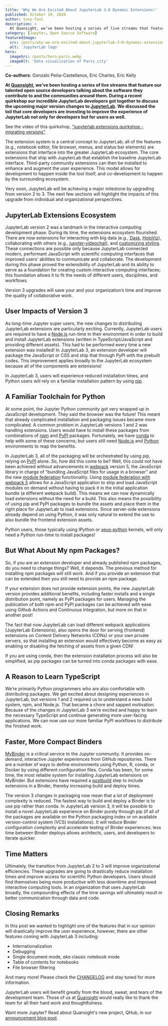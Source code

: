 ```yaml
---
title: 'Why We Are Excited About JupyterLab 3.0 Dynamic Extensions!'
published: October 19, 2020
author: tony-fast
description: >
  At Quansight, we’ve been hosting a series of live streams that feature our talented open source developers talking about the software they contribute to and the communities around them. During a recent quirkshop our incredible JupyterLab developers got together to discuss the upcoming major version changes to JupyterLab. We discussed the toil that core developers are investing to improve the experience of JupyterLab not only for developers but for users as well.
category: [Jupyter, Open Source Software]
featuredImage:
  src: /posts/why-we-are-excited-about-jupyterlab-3-0-dynamic-extensions/lab_logo_tng.png
  alt: 'JupyterLab logo'
hero:
  imageSrc: /posts/hero-paris.webp
  imageAlt: 'Data visualization of Paris city'
---
```


**Co-authors:** Gonzalo Peña-Castellanos, Eric Charles, Eric Kelly

**At [Quansight][quansight site], we’ve been hosting a series of live streams
that feature our talented open source developers talking about the software they
contribute to and the communities around them. During a recent quirkshop our
incredible JupyterLab developers got together to discuss the upcoming major
version changes to [JupyterLab][jupyterlab docs]. We discussed the toil that
core developers are investing to improve the experience of JupyterLab not only
for developers but for users as well.**

See the video of this quirkshop,
["jupyterlab extensions quirkshop - migrating versions"][quirkshop video].

The extension system is a central concept to JupyterLab; all of the features
(e.g., notebook editor, file browser, menus, and status bar elements) are
extensions that interface into the greater JupyterLab ecosystem. The core
extensions that ship with JupyterLab that establish the baseline JupyterLab
interface. Third-party community extensions can then be installed to enhance and
augment the user experience. This model allows for development to happen inside
the tool itself, and co-development to happen by the surrounding ecosystem.

Very soon, JupyterLab will be achieving a major milestone by upgrading from
version 2 to 3. The next few sections will highlight the impacts of this upgrade
from individual and organizational perspectives.

## JupyterLab Extensions Ecosystem

JupyterLab version 2 was a landmark in the interactive computing development
phase. During its time, the extensions ecosystem flourished. There are now
extensions for interacting with big data (e.g., [Dask][dask],
[HoloViz][holoviz]), collaborating with others (e.g.,
[jupyter-videochat][jupyterlab videochat]), and
[customizing styling][customizing styling]. These connections are possible only
because JupyterLab connected modern, performant JavaScript with scientific
computing interfaces that improved users’ abilities to communicate and
collaborate. The development during this phase proved the extensibility of
JupyterLab and its ability to serve as a foundation for creating custom
interactive computing interfaces; this foundation allows it to fit the needs of
different users, disciplines, and workflows.

Version 3 upgrades will save your and your organization’s time and improve the
quality of collaborative work.

## User Impacts of Version 3

As long-time Jupyter super users, the new changes to distributing JupyterLab
extensions are particularly exciting. Currently, JupyterLab users are required
to have a [Node.js][nodejs] run-time in their environment in order to build and
install JupyterLab extensions (written in TypeScript/JavaScript and providing
different assets). This had to be performed every time a new extension was
installed! In JupyterLab 3, an extension developer will package the JavaScript
or CSS and ship that through PyPI with the prebuilt codes. This improvement
applies broadly to the JupyterLab ecosystem because all of the components are
extensions!

In JupyterLab 3, users will experience reduced installation times, and Python
users will rely on a familiar installation pattern by using [pip][pip].

## A Familiar Toolchain for Python

At some point, the Jupyter Python community got very wrapped up in JavaScript
development. They said the browser was the future! This meant that already
complicated installation and packaging issues became more complicated. A common
problem in JupyterLab versions 1 and 2 was handling extensions. Users would have
to install these packages from combinations of [npm][npm] and [PyPI][pypi]
packages. Fortunately, we have [conda][conda] to help with some of these
concerns; but users still need [Node.js][nodejs] and [Python][python]
environments to reap the benefits.

In JupyterLab 3, all of the packaging will be orchestrated by using pip, relying
on [PyPI][pypi] alone. So, how did this come to be? Well, this could not have
been achieved without advancements in [webpack][webpack] version 5, the
JavaScript library in charge of “bundling JavaScript files for usage in a
browser” and the new [module federation][module federation] functionality. Using
[module federation with webpack 5][module federation webpack 5] allows for a
JavaScript application to ship and load JavaScript modules on demand without
having to pack it in the initial application bundle (a different webpack build).
This means we can now dynamically load extensions without the need for a build.
This also means the possibility of using pip and PyPI packages to bundle the
assets and place them in the right place for JupyterLab to load extensions.
Since server-side extensions already depend on using Python, it was only natural
to extend the use to also bundle the frontend extension assets.

Python users, those typically using IPython or [xeus-python][xeus] kernels, will
only need a Python run-time to install packages!

## But What About My npm Packages?

So, if you are an extension developer and already published npm packages, do you
need to change things? Well, it depends. The previous method for installing npm
packages will still work. And if you provide an extension that can be extended
then you still need to provide an npm package.

If your extension does not provide extension points, the new JupyterLab version
provides additional benefits, including faster installs and a single
distribution point, namely as PyPI packages for users. Managing the publication
of both npm and PyPI packages can be achieved with ease using Github Actions and
Continuous Integration, but more on that in another post!

The fact that now JupyterLab can load different webpack applications (JupyterLab
Extensions), also opens the door for serving (frontend) extensions on Content
Delivery Networks (CDNs) or your own private servers, so that installing an
extension would effectively become as easy as enabling or disabling the fetching
of assets from a given CDN!

If you are using conda, then the extension installation process will also be
simplified, as pip packages can be turned into conda packages with ease.

## A Reason to Learn TypeScript

We’re primarily Python programmers who are also comfortable with distributing
packages. We get excited about designing experiences in JupyterLab, but versions
1 and 2 required us to understand a new build system, npm, and Node.js. That
became a chore and sapped motivation. Because of the changes in JupyterLab 3
we’re excited and happy to learn the necessary TypeScript and continue
generating more user-facing applications. We can now use our more familiar PyPI
workflows to distribute the finished work.

## Faster, More Compact Binders

[MyBinder][mybinder] is a critical service to the Jupyter community. It provides
on-demand, interactive Jupyter experiences from GitHub repositories. There are a
number of ways to define environments using Python, R, conda, or Docker by using
different configuration files. Conda has been, for some time, the most reliable
system for installing JupyterLab extensions on MyBinder. But extensions have
required a [postbuild][postbuild] step to include extensions in a Binder,
thereby increasing build and deploy times.

The version 3 changes in packaging now mean that a lot of deployment complexity
is reduced. The fastest way to build and deploy a Binder is to use pip rather
than conda. In JupyterLab version 3, it will be possible to install a novel
JupyterLab experience on Binder purely through pip (if all of the packages are
available on the Python packaging index or on available version-control system
(VCS) installations). It will reduce Binder configuration complexity and
accelerate testing of Binder experiences; less time between Binder deploys
allows architects, users, and developers to iterate quicker.

## Time Matters

Ultimately, the transition from JupyterLab 2 to 3 will improve organizational
efficiencies. These upgrades are going to drastically reduce installation times
and improve access for scientific Python developers. Users should find
themselves being more productive with less downtime and improved interactive
computing tools. In an organization that uses JupyterLab broadly, the
compounding effects of the time savings will ultimately result in better
communication through data and code.

## Closing Remarks

In this post we wanted to highlight one of the features that in our opinion will
drastically improve the user experience, however, there are other features
coming with JupyterLab 3 including:

- Internationalization
- Debugging
- Single document mode, _aka_ classic notebook mode
- Table of contents for notebooks
- File browser filtering

And many more! Please check the [CHANGELOG][changelog] and stay tuned for more information.

JupyterLab users will benefit greatly from the blood, sweat, and tears of the
development team. Those of us at [Quansight][quansight site] would really like
to thank the team for all their hard work and thoughtfulness.

Want more Jupyter? Read about Quansight's new project, QHub, in our
[announcement blog post][qhub post].

[jupyterlab docs]: https://jupyterlab.readthedocs.io/
[quansight site]: https://quansight.com
[quirkshop video]: https://youtu.be/k8yKcPPO0Gs
[dask]: https://docs.dask.org/
[holoviz]: https://holoviz.org/
[jupyterlab videochat]: https://github.com/yuvipanda/jupyter-videochat
[customizing styling]: https://github.com/mauhai/awesome-jupyterlab#themes
[pip]: https://pip.pypa.io/
[npm]: https://www.npmjs.com/
[pypi]: https://pypi.org/
[conda]: https://docs.conda.io/en/latest/
[nodejs]: https://nodejs.org/
[python]: https://www.python.org/
[webpack]: https://webpack.js.org/
[module federation]: https://webpack.js.org/concepts/module-federation/
[module federation webpack 5]: https://dev.to/brandonvilla21/micro-frontends-module-federation-with-webpack-5-426
[xeus]: https://xeus-python.readthedocs.io/
[mybinder]: https://mybinder.org/
[postbuild]: https://www.npmjs.com/package/postbuild
[changelog]: https://jupyterlab.readthedocs.io/en/latest/getting_started/changelog.html#v3-0
[qhub post]: https://www.quansight.com/post/announcing-qhub
